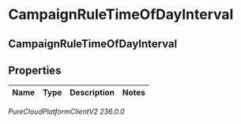 # CampaignRuleTimeOfDayInterval

## CampaignRuleTimeOfDayInterval

## Properties

|Name | Type | Description | Notes|
|------------ | ------------- | ------------- | -------------|



_PureCloudPlatformClientV2 236.0.0_
